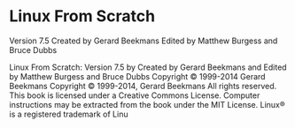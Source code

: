 # Linux From Scratch #
Version 7.5
Created by Gerard Beekmans
Edited by Matthew Burgess and Bruce Dubbs





Linux From Scratch: Version 7.5
by Created by Gerard Beekmans and Edited by Matthew Burgess and Bruce Dubbs
Copyright © 1999-2014 Gerard Beekmans
Copyright © 1999-2014, Gerard Beekmans
All rights reserved.
This book is licensed under a Creative Commons License.
Computer instructions may be extracted from the book under the MIT License.
Linux® is a registered trademark of Linu
